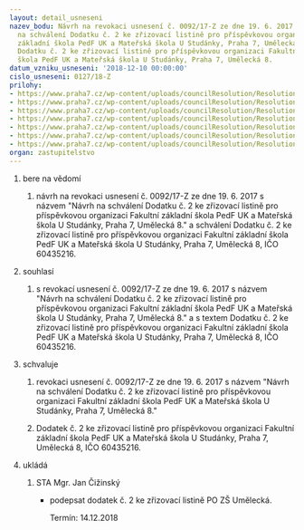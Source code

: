 ```yaml
---
layout: detail_usneseni
nazev_bodu: Návrh na revokaci usnesení č. 0092/17-Z ze dne 19. 6. 2017 s názvem "Návrh
  na schválení Dodatku č. 2 ke zřizovací listině pro příspěvkovou organizaci Fakultní
  základní škola PedF UK a Mateřská škola U Studánky, Praha 7, Umělecká 8." a schválení
  Dodatku č. 2 ke zřizovací listině pro příspěvkovou organizaci Fakultní základní
  škola PedF UK a Mateřská škola U Studánky, Praha 7, Umělecká 8.
datum_vzniku_usneseni: '2018-12-10 00:00:00'
cislo_usneseni: 0127/18-Z
prilohy:
- https://www.praha7.cz/wp-content/uploads/councilResolution/Resolutions/30442/export/1_Duvodova_zpravaOPR~415463.doc
- https://www.praha7.cz/wp-content/uploads/councilResolution/Resolutions/30442/export/4_Zrizovaci_listina__FZS_Umelecka2~415462.pdf
- https://www.praha7.cz/wp-content/uploads/councilResolution/Resolutions/30442/export/Dodatekc1kZLFZSUmelecka~415461.pdf
- https://www.praha7.cz/wp-content/uploads/councilResolution/Resolutions/30442/export/Dodatekc2FZSUmelecka~415460.pdf
- https://www.praha7.cz/wp-content/uploads/councilResolution/Resolutions/30442/export/navrhDodatek_c_2_ZL_FZSUmelecka~415459.doc
- https://www.praha7.cz/wp-content/uploads/councilResolution/Resolutions/30442/export/UsneseniRMC~415458.pdf
- https://www.praha7.cz/wp-content/uploads/councilResolution/Resolutions/30442/export/export~415719.pdf
organ: zastupitelstvo
---
```

<ol id="urzList" class="urzList_view"><li class="urzClass1" id=""><span name="1">bere na vědomí</span><ol class="urzOlClass decimal "><li class="urzClass2" id="" style="text-align: left;"><span><p>návrh na revokaci usnesení č. 0092/17-Z ze dne 19. 6. 2017 s názvem "Návrh na schválení Dodatku č. 2 ke zřizovací listině pro příspěvkovou organizaci Fakultní základní škola PedF UK a Mateřská škola U Studánky, Praha 7, Umělecká 8." a schválení Dodatku č. 2 ke zřizovací listině pro příspěvkovou organizaci Fakultní základní škola PedF UK a Mateřská škola U Studánky, Praha 7, Umělecká 8, IČO 60435216.<br></p></span></li></ol></li><li class="urzClass1" id=""><span name="26">souhlasí</span><ol class="urzOlClass decimal "><li class="urzClass2" id="" style="text-align: left;"><span><p>s revokací usnesení č. 0092/17-Z ze dne 19. 6. 2017 s názvem "Návrh na schválení Dodatku č. 2 ke zřizovací listině pro příspěvkovou organizaci Fakultní základní škola PedF UK a Mateřská škola U Studánky, Praha 7, Umělecká 8." a s textem Dodatku č. 2 ke zřizovací listině pro příspěvkovou organizaci Fakultní základní škola PedF UK a Mateřská škola U Studánky, Praha 7, Umělecká 8, IČO 60435216.<br></p></span></li></ol></li><li class="urzClass1" id=""><span name="24">schvaluje</span><ol class="urzOlClass decimal "><li class="urzClass2" id="" style="text-align: left;"><span><p>revokaci usnesení č. 0092/17-Z ze dne 19. 6. 2017 s názvem "Návrh na schválení Dodatku č. 2 ke zřizovací listině pro příspěvkovou organizaci Fakultní základní škola PedF UK a Mateřská škola U Studánky, Praha 7, Umělecká 8."</p></span></li><li class="urzClass2" id="" style="text-align: left;"><span><p>Dodatek č. 2 ke zřizovací listině pro příspěvkovou organizaci Fakultní základní škola PedF UK a Mateřská škola U Studánky, Praha 7, Umělecká 8, IČO 60435216.<br></p></span></li></ol></li><li class="urzClass1" id="urzUkoly"><span name="1">ukládá</span><ol class="urzOlClass"><li class="urzClass2"><span><p>STA Mgr. Jan Čižinský</p></span><ul class="urzUlClass"><li class="urzClass3"><span><p>podepsat dodatek č. 2 ke zřizovací listině PO ZŠ Umělecká.</p></span><span class="urzUkolTermin">  Termín:&nbsp;14.12.2018</span></li></ul></li></ol></li></ol>